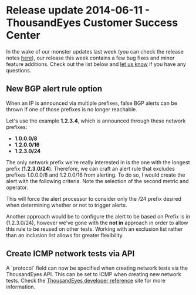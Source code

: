 # Release update 2014-06-11 - ThousandEyes Customer Success Center

In the wake of our monster updates last week \(you can check the release notes [here](https://success.thousandeyes.com/ViewArticle?articleIdParam=kA0E0000000CmloKAC)\), our release this week contains a few bug fixes and minor feature additions. Check out the list below and [let us know](mailto:support@thousandeyes.com?subject=Release%20Questions) if you have any questions.

## New BGP alert rule option

When an IP is announced via multiple prefixes, false BGP alerts can be thrown if one of those prefixes is no longer reachable.  

Let's use the example **1.2.3.4**, which is announced through these network prefixes:

* **1.0.0.0/8**
* **1.2.0.0/16**
* **1.2.3.0/24**

The only network prefix we're really interested in is the one with the longest prefix \(**1.2.3.0/24**\).  Therefore, we can craft an alert rule that excludes prefixes 1.0.0.0/8 and 1.2.0.0/16 from alerting.  To do so, I would create the alert with the following criteria.  Note the selection of the second metric and operator.

This will force the alert processor to consider only the /24 prefix desired when determining whether or not to trigger alerts.

Another approach would be to configure the alert to be based on Prefix is in \(1.2.3.0/24\), however we've gone with the **not in** approach in order to allow this rule to be reused on other tests.  Working with an exclusion list rather than an inclusion list allows for greater flexibility.

## Create ICMP network tests via API

A \`protocol\` field can now be specified when creating network tests via the ThousandEyes API. This can be set to ICMP when creating new network tests. Check the [ThousandEyes developer reference](http://developer.thousandeyes.com/#/changesummary) site for more information.

